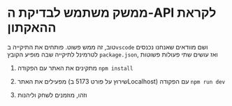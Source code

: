 # ממשק משתמש לבדיקת ה-API לקראת ההאקתון
טוב, זה ממש פשוט. פותחים את התיקייה ב`vscode` ושם מוודאים שאנחנו נכנסים לטרמינל לתיקייה שבה מופיע הקובץ `package.json`, ואז עושים שתי פעולות פשוטות
1. מתקינים את האתר עם הפקודה `npm install`
2. מפעילים את האתר (שירוץ על פורט 5173 בLocalhost) עם הפקודה `npm run dev`

3. וזהו, מוזמנים לשחק וליהנות
